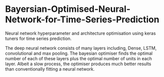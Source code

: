 # Bayersian-Optimised-Neural-Network-for-Time-Series-Prediction

Neural network hyperparameter and architecture optimisation using keras tuners for time series prediction.

The deep neural network consists of many layers including, Dense, LSTM, convolutional and max pooling. The bayesian optimiser finds the optimal number of each of these layers plus the optimal number of units in each layer. Albeit a slow process, the optimiser produces much better results than conventionally fitting a neural network. 


